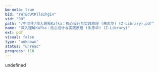 ```yaml
---
bm-meta: true
bid: "YWTEdUtRlloIhgin"
vid: "00"
path: "/中间件/深入理解Kafka：核心设计与实践原理 (朱忠华) (Z-Library).pdf"
name: "深入理解Kafka：核心设计与实践原理 (朱忠华) (Z-Library)"
ext: pdf
visual: false
type: "unknown"
status: "unread"
progress: 110
---
```

undefined